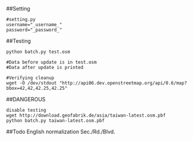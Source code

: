 ##Setting

	#setting.py
	username="_username_"
	password="_password_"

##Testing

	python batch.py test.osm

	#Data before update is in test.osm
	#Data after update is printed

	#Verifying cleanup
	wget -O /dev/stdout "http://api06.dev.openstreetmap.org/api/0.6/map?bbox=42,42,42.25,42.25"

##DANGEROUS

	disable testing
	wget http://download.geofabrik.de/asia/taiwan-latest.osm.pbf
	python batch.py taiwan-latest.osm.pbf

##Todo
	English normalization
		Sec./Rd./Blvd.
